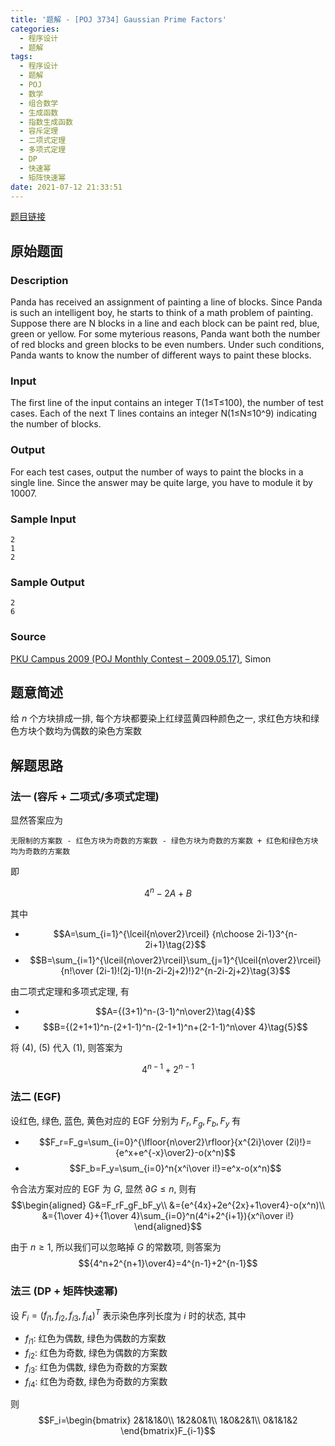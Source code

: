```yaml
---
title: '题解 - [POJ 3734] Gaussian Prime Factors'
categories:
  - 程序设计
  - 题解
tags:
  - 程序设计
  - 题解
  - POJ
  - 数学
  - 组合数学
  - 生成函数
  - 指数生成函数
  - 容斥定理
  - 二项式定理
  - 多项式定理
  - DP
  - 快速幂
  - 矩阵快速幂
date: 2021-07-12 21:33:51
---
```


[题目链接](https://vjudge.net/problem/POJ-3734/origin)

<!-- more -->

## 原始题面

### Description

Panda has received an assignment of painting a line of blocks. Since Panda is such an intelligent boy, he starts to think of a math problem of painting. Suppose there are N blocks in a line and each block can be paint red, blue, green or yellow. For some myterious reasons, Panda want both the number of red blocks and green blocks to be even numbers. Under such conditions, Panda wants to know the number of different ways to paint these blocks.

### Input

The first line of the input contains an integer T(1≤T≤100), the number of test cases. Each of the next T lines contains an integer N(1≤N≤10^9) indicating the number of blocks.

### Output

For each test cases, output the number of ways to paint the blocks in a single line. Since the answer may be quite large, you have to module it by 10007.

### Sample Input

```input1
2
1
2
```

### Sample Output

```output1
2
6
```

### Source

[PKU Campus 2009 (POJ Monthly Contest – 2009.05.17)](https://poj.org/searchproblem?field=source&key=PKU+Campus+2009+%28POJ+Monthly+Contest+%E2%80%93+2009.05.17%29), Simon

## 题意简述

给 $n$ 个方块排成一排, 每个方块都要染上红绿蓝黄四种颜色之一, 求红色方块和绿色方块个数均为偶数的染色方案数

## 解题思路

### 法一 (容斥 + 二项式/多项式定理)

显然答案应为

`无限制的方案数 - 红色方块为奇数的方案数 - 绿色方块为奇数的方案数 + 红色和绿色方块均为奇数的方案数`

即

$$4^n-2A+B\tag{1}$$

其中

- $$A=\sum_{i=1}^{\lceil{n\over2}\rceil} {n\choose 2i-1}3^{n-2i+1}\tag{2}$$
- $$B=\sum_{i=1}^{\lceil{n\over2}\rceil}\sum_{j=1}^{\lceil{n\over2}\rceil} {n!\over (2i-1)!(2j-1)!(n-2i-2j+2)!}2^{n-2i-2j+2}\tag{3}$$

由二项式定理和多项式定理, 有

- $$A={(3+1)^n-(3-1)^n\over2}\tag{4}$$
- $$B={(2+1+1)^n-(2+1-1)^n-(2-1+1)^n+(2-1-1)^n\over 4}\tag{5}$$

将 $\text{(4)}$, $\text{(5)}$ 代入 $\text{(1)}$, 则答案为

$$4^{n-1}+2^{n-1}$$

### 法二 (EGF)

设红色, 绿色, 蓝色, 黄色对应的 EGF 分别为 $F_r,F_g,F_b,F_y$ 有

- $$F_r=F_g=\sum_{i=0}^{\lfloor{n\over2}\rfloor}{x^{2i}\over (2i)!}={e^x+e^{-x}\over2}-o(x^n)$$
- $$F_b=F_y=\sum_{i=0}^n{x^i\over i!}=e^x-o(x^n)$$

令合法方案对应的 EGF 为 $G$, 显然 $\partial G\leqslant n$, 则有
$$\begin{aligned}
  G&=F_rF_gF_bF_y\\
  &={e^{4x}+2e^{2x}+1\over4}-o(x^n)\\
  &={1\over 4}+{1\over 4}\sum_{i=0}^n(4^i+2^{i+1}){x^i\over i!}
\end{aligned}$$

由于 $n\geqslant 1$, 所以我们可以忽略掉 $G$ 的常数项, 则答案为
$${4^n+2^{n+1}\over4}=4^{n-1}+2^{n-1}$$

### 法三 (DP + 矩阵快速幂)

设 $F_i=(f_{i1},f_{i2},f_{i3},f_{i4})^T$ 表示染色序列长度为 $i$ 时的状态, 其中

- $f_{i1}$: 红色为偶数, 绿色为偶数的方案数
- $f_{i2}$: 红色为奇数, 绿色为偶数的方案数
- $f_{i3}$: 红色为偶数, 绿色为奇数的方案数
- $f_{i4}$: 红色为奇数, 绿色为奇数的方案数

则
$$F_i=\begin{bmatrix}
  2&1&1&0\\
  1&2&0&1\\
  1&0&2&1\\
  0&1&1&2
\end{bmatrix}F_{i-1}$$
